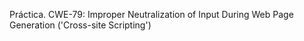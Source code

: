 Práctica. CWE-79: Improper Neutralization of Input During Web Page Generation ('Cross-site Scripting')
